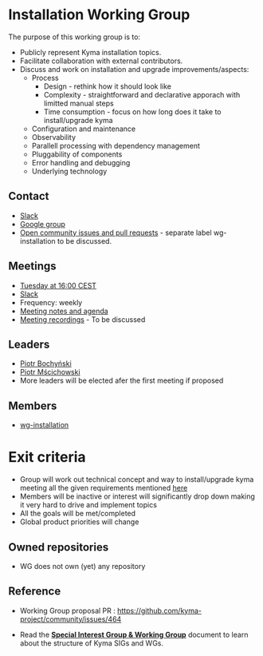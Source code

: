 #  Installation Working Group

The purpose of this working group is to:
* Publicly represent Kyma installation topics.
* Facilitate collaboration with external contributors.
* Discuss and work on installation and upgrade improvements/aspects:
	* Process 
		* Design - rethink how it should look like
		* Complexity - straightforward and declarative apporach with limitted manual steps
		* Time consumption - focus on how long does it take to install/upgrade kyma
	* Configuration and maintenance 
	* Observability 
	* Parallell processing with dependency management	
	* Pluggability of components
	* Error handling and debugging
	* Underlying technology


## Contact

* [Slack](https://kyma-community.slack.com/archives/CD2HJ0E78)
* [Google group](https://groups.google.com/forum/#!forum/kyma-sig-core)
* [Open community issues and pull requests](https://github.com/kyma-project/community/labels/area%2Finstallation) - separate label wg-installation to be discussed.

## Meetings

* [Tuesday at 16:00 CEST](https://calendar.google.com/calendar/ical/3abtp9lh0mn3iiov5772jftccc%40group.calendar.google.com/public/basic.ics)
* [Slack](https://kyma-community.slack.com/messages/CD2HJ0E78)
* Frequency: weekly 
* [Meeting notes and agenda](https://docs.google.com/document/d/19lM_wDLXRV-8rQQ7ZxFtasr6kgGRCwUm0kJaAK3NNik)
* [Meeting recordings]() - To be discussed

## Leaders

* [Piotr Bochyński](https://github.com/pbochynski)
* [Piotr Mścichowski](https://github.com/piotrmsc)
* More leaders will be elected afer the first meeting if proposed

## Members

* [wg-installation](https://github.com/orgs/kyma-project/teams/wg-installation)

# Exit criteria

* Group will work out technical concept and way to install/upgrade kyma meeting all the given requirements mentioned [here](https://github.com/kyma-project/kyma/issues/8664)
* Members will be inactive or interest will significantly drop down making it very hard to drive and implement topics
* All the goals will be met/completed
* Global product priorities will change

## Owned repositories

* WG does not own (yet) any repository

## Reference

* Working Group proposal PR : https://github.com/kyma-project/community/issues/464


* Read the [**Special Interest Group & Working Group**](../01-sig-and-wg.md) document to learn about the structure of Kyma SIGs and WGs.